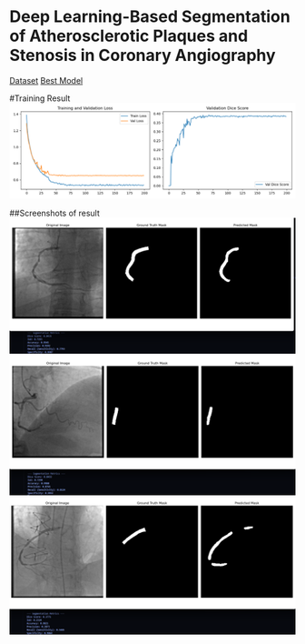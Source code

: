 # Deep Learning-Based Segmentation of Atherosclerotic Plaques and Stenosis in Coronary Angiography

[Dataset](https://www.kaggle.com/datasets/ahmedaboenaba/coronary-artery-angiograms-zip)
[Best Model](https://drive.google.com/file/d/1ER_K0142FKconjGEXs31KXTMTrNpcCe9/view?usp=sharing)

#Training Result
![App Screenshot](./training_history.png)

##Screenshots of result
![App Screenshot](./examples/1.png)
![App Screenshot](./examples/2.png)
![App Screenshot](./examples/3.png)



